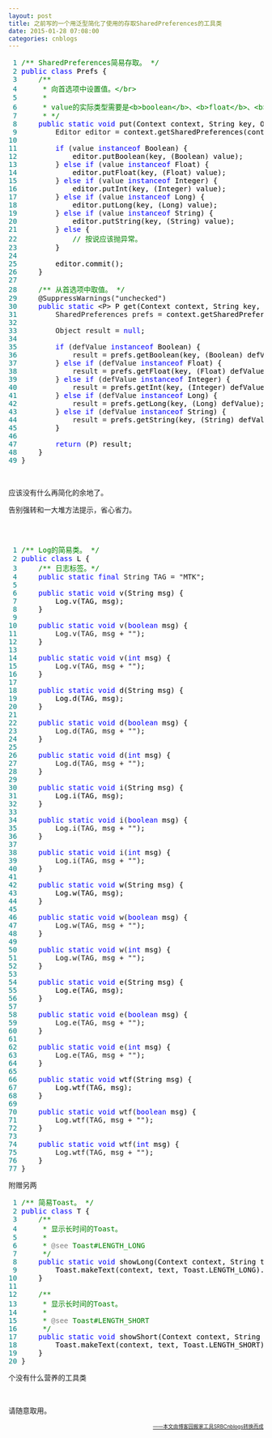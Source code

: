```yaml
---
layout: post
title: 之前写的一个用泛型简化了使用的存取SharedPreferences的工具类
date: 2015-01-28 07:08:00
categories: cnblogs
---
```


<div class="cnblogs_code">
<pre><span style="color: #008080;"> 1</span> <span style="color: #008000;">/**</span><span style="color: #008000;"> SharedPreferences简易存取。 </span><span style="color: #008000;">*/</span>
<span style="color: #008080;"> 2</span> <span style="color: #0000ff;">public</span> <span style="color: #0000ff;">class</span><span style="color: #000000;"> Prefs {
</span><span style="color: #008080;"> 3</span>     <span style="color: #008000;">/**</span>
<span style="color: #008080;"> 4</span> <span style="color: #008000;">     * 向首选项中设置值。&lt;/br&gt;
</span><span style="color: #008080;"> 5</span> <span style="color: #008000;">     * 
</span><span style="color: #008080;"> 6</span> <span style="color: #008000;">     * value的实际类型需要是&lt;b&gt;boolean&lt;/b&gt;、&lt;b&gt;float&lt;/b&gt;、&lt;b&gt;int&lt;/b&gt;、&lt;b&gt;long&lt;/b&gt;、&lt;b&gt;String&lt;/b&gt;之一，否则不作处理。
</span><span style="color: #008080;"> 7</span> <span style="color: #008000;">     * </span><span style="color: #008000;">*/</span>
<span style="color: #008080;"> 8</span>     <span style="color: #0000ff;">public</span> <span style="color: #0000ff;">static</span> <span style="color: #0000ff;">void</span><span style="color: #000000;"> put(Context context, String key, Object value) {
</span><span style="color: #008080;"> 9</span>         Editor editor =<span style="color: #000000;"> context.getSharedPreferences(context.getPackageName(), Context.MODE_PRIVATE).edit();
</span><span style="color: #008080;">10</span> 
<span style="color: #008080;">11</span>         <span style="color: #0000ff;">if</span> (value <span style="color: #0000ff;">instanceof</span><span style="color: #000000;"> Boolean) {
</span><span style="color: #008080;">12</span> <span style="color: #000000;">            editor.putBoolean(key, (Boolean) value);
</span><span style="color: #008080;">13</span>         } <span style="color: #0000ff;">else</span> <span style="color: #0000ff;">if</span> (value <span style="color: #0000ff;">instanceof</span><span style="color: #000000;"> Float) {
</span><span style="color: #008080;">14</span> <span style="color: #000000;">            editor.putFloat(key, (Float) value);
</span><span style="color: #008080;">15</span>         } <span style="color: #0000ff;">else</span> <span style="color: #0000ff;">if</span> (value <span style="color: #0000ff;">instanceof</span><span style="color: #000000;"> Integer) {
</span><span style="color: #008080;">16</span> <span style="color: #000000;">            editor.putInt(key, (Integer) value);
</span><span style="color: #008080;">17</span>         } <span style="color: #0000ff;">else</span> <span style="color: #0000ff;">if</span> (value <span style="color: #0000ff;">instanceof</span><span style="color: #000000;"> Long) {
</span><span style="color: #008080;">18</span> <span style="color: #000000;">            editor.putLong(key, (Long) value);
</span><span style="color: #008080;">19</span>         } <span style="color: #0000ff;">else</span> <span style="color: #0000ff;">if</span> (value <span style="color: #0000ff;">instanceof</span><span style="color: #000000;"> String) {
</span><span style="color: #008080;">20</span> <span style="color: #000000;">            editor.putString(key, (String) value);
</span><span style="color: #008080;">21</span>         } <span style="color: #0000ff;">else</span><span style="color: #000000;"> {
</span><span style="color: #008080;">22</span>             <span style="color: #008000;">//</span><span style="color: #008000;"> 按说应该抛异常。</span>
<span style="color: #008080;">23</span> <span style="color: #000000;">        }
</span><span style="color: #008080;">24</span> 
<span style="color: #008080;">25</span> <span style="color: #000000;">        editor.commit();
</span><span style="color: #008080;">26</span> <span style="color: #000000;">    }
</span><span style="color: #008080;">27</span> 
<span style="color: #008080;">28</span>     <span style="color: #008000;">/**</span><span style="color: #008000;"> 从首选项中取值。 </span><span style="color: #008000;">*/</span>
<span style="color: #008080;">29</span>     @SuppressWarnings("unchecked"<span style="color: #000000;">)
</span><span style="color: #008080;">30</span>     <span style="color: #0000ff;">public</span> <span style="color: #0000ff;">static</span> &lt;P&gt;<span style="color: #000000;"> P get(Context context, String key, P defValue) {
</span><span style="color: #008080;">31</span>         SharedPreferences prefs =<span style="color: #000000;"> context.getSharedPreferences(context.getPackageName(), Context.MODE_PRIVATE);
</span><span style="color: #008080;">32</span> 
<span style="color: #008080;">33</span>         Object result = <span style="color: #0000ff;">null</span><span style="color: #000000;">;
</span><span style="color: #008080;">34</span> 
<span style="color: #008080;">35</span>         <span style="color: #0000ff;">if</span> (defValue <span style="color: #0000ff;">instanceof</span><span style="color: #000000;"> Boolean) {
</span><span style="color: #008080;">36</span>             result =<span style="color: #000000;"> prefs.getBoolean(key, (Boolean) defValue);
</span><span style="color: #008080;">37</span>         } <span style="color: #0000ff;">else</span> <span style="color: #0000ff;">if</span> (defValue <span style="color: #0000ff;">instanceof</span><span style="color: #000000;"> Float) {
</span><span style="color: #008080;">38</span>             result =<span style="color: #000000;"> prefs.getFloat(key, (Float) defValue);
</span><span style="color: #008080;">39</span>         } <span style="color: #0000ff;">else</span> <span style="color: #0000ff;">if</span> (defValue <span style="color: #0000ff;">instanceof</span><span style="color: #000000;"> Integer) {
</span><span style="color: #008080;">40</span>             result =<span style="color: #000000;"> prefs.getInt(key, (Integer) defValue);
</span><span style="color: #008080;">41</span>         } <span style="color: #0000ff;">else</span> <span style="color: #0000ff;">if</span> (defValue <span style="color: #0000ff;">instanceof</span><span style="color: #000000;"> Long) {
</span><span style="color: #008080;">42</span>             result =<span style="color: #000000;"> prefs.getLong(key, (Long) defValue);
</span><span style="color: #008080;">43</span>         } <span style="color: #0000ff;">else</span> <span style="color: #0000ff;">if</span> (defValue <span style="color: #0000ff;">instanceof</span><span style="color: #000000;"> String) {
</span><span style="color: #008080;">44</span>             result =<span style="color: #000000;"> prefs.getString(key, (String) defValue);
</span><span style="color: #008080;">45</span> <span style="color: #000000;">        }
</span><span style="color: #008080;">46</span> 
<span style="color: #008080;">47</span>         <span style="color: #0000ff;">return</span><span style="color: #000000;"> (P) result;
</span><span style="color: #008080;">48</span> <span style="color: #000000;">    }
</span><span style="color: #008080;">49</span> }</pre>
</div>
<p>&nbsp;</p>
<p>应该没有什么再简化的余地了。</p>
<p>告别强转和一大堆方法提示，省心省力。</p>
<p>&nbsp;</p>
<div class="cnblogs_code" onclick="cnblogs_code_show('85f1b1d2-5b08-462e-82a5-c61ed1634424')"><img id="code_img_closed_85f1b1d2-5b08-462e-82a5-c61ed1634424" class="code_img_closed" src="http://images.cnblogs.com/OutliningIndicators/ContractedBlock.gif" alt="" /><img id="code_img_opened_85f1b1d2-5b08-462e-82a5-c61ed1634424" class="code_img_opened" style="display: none;" onclick="cnblogs_code_hide('85f1b1d2-5b08-462e-82a5-c61ed1634424',event)" src="http://images.cnblogs.com/OutliningIndicators/ExpandedBlockStart.gif" alt="" />
<div id="cnblogs_code_open_85f1b1d2-5b08-462e-82a5-c61ed1634424" class="cnblogs_code_hide">
<pre><span style="color: #008080;"> 1</span> <span style="color: #008000;">/**</span><span style="color: #008000;"> Log的简易类。 </span><span style="color: #008000;">*/</span>
<span style="color: #008080;"> 2</span> <span style="color: #0000ff;">public</span> <span style="color: #0000ff;">class</span><span style="color: #000000;"> L {
</span><span style="color: #008080;"> 3</span>     <span style="color: #008000;">/**</span><span style="color: #008000;"> 日志标签。</span><span style="color: #008000;">*/</span>
<span style="color: #008080;"> 4</span>     <span style="color: #0000ff;">public</span> <span style="color: #0000ff;">static</span> <span style="color: #0000ff;">final</span> String TAG = "MTK"<span style="color: #000000;">;
</span><span style="color: #008080;"> 5</span>     
<span style="color: #008080;"> 6</span>     <span style="color: #0000ff;">public</span> <span style="color: #0000ff;">static</span> <span style="color: #0000ff;">void</span><span style="color: #000000;"> v(String msg) {
</span><span style="color: #008080;"> 7</span> <span style="color: #000000;">        Log.v(TAG, msg);
</span><span style="color: #008080;"> 8</span> <span style="color: #000000;">    }
</span><span style="color: #008080;"> 9</span> 
<span style="color: #008080;">10</span>     <span style="color: #0000ff;">public</span> <span style="color: #0000ff;">static</span> <span style="color: #0000ff;">void</span> v(<span style="color: #0000ff;">boolean</span><span style="color: #000000;"> msg) {
</span><span style="color: #008080;">11</span>         Log.v(TAG, msg + ""<span style="color: #000000;">);
</span><span style="color: #008080;">12</span> <span style="color: #000000;">    }
</span><span style="color: #008080;">13</span> 
<span style="color: #008080;">14</span>     <span style="color: #0000ff;">public</span> <span style="color: #0000ff;">static</span> <span style="color: #0000ff;">void</span> v(<span style="color: #0000ff;">int</span><span style="color: #000000;"> msg) {
</span><span style="color: #008080;">15</span>         Log.v(TAG, msg + ""<span style="color: #000000;">);
</span><span style="color: #008080;">16</span> <span style="color: #000000;">    }
</span><span style="color: #008080;">17</span> 
<span style="color: #008080;">18</span>     <span style="color: #0000ff;">public</span> <span style="color: #0000ff;">static</span> <span style="color: #0000ff;">void</span><span style="color: #000000;"> d(String msg) {
</span><span style="color: #008080;">19</span> <span style="color: #000000;">        Log.d(TAG, msg);
</span><span style="color: #008080;">20</span> <span style="color: #000000;">    }
</span><span style="color: #008080;">21</span> 
<span style="color: #008080;">22</span>     <span style="color: #0000ff;">public</span> <span style="color: #0000ff;">static</span> <span style="color: #0000ff;">void</span> d(<span style="color: #0000ff;">boolean</span><span style="color: #000000;"> msg) {
</span><span style="color: #008080;">23</span>         Log.d(TAG, msg + ""<span style="color: #000000;">);
</span><span style="color: #008080;">24</span> <span style="color: #000000;">    }
</span><span style="color: #008080;">25</span> 
<span style="color: #008080;">26</span>     <span style="color: #0000ff;">public</span> <span style="color: #0000ff;">static</span> <span style="color: #0000ff;">void</span> d(<span style="color: #0000ff;">int</span><span style="color: #000000;"> msg) {
</span><span style="color: #008080;">27</span>         Log.d(TAG, msg + ""<span style="color: #000000;">);
</span><span style="color: #008080;">28</span> <span style="color: #000000;">    }
</span><span style="color: #008080;">29</span> 
<span style="color: #008080;">30</span>     <span style="color: #0000ff;">public</span> <span style="color: #0000ff;">static</span> <span style="color: #0000ff;">void</span><span style="color: #000000;"> i(String msg) {
</span><span style="color: #008080;">31</span> <span style="color: #000000;">        Log.i(TAG, msg);
</span><span style="color: #008080;">32</span> <span style="color: #000000;">    }
</span><span style="color: #008080;">33</span> 
<span style="color: #008080;">34</span>     <span style="color: #0000ff;">public</span> <span style="color: #0000ff;">static</span> <span style="color: #0000ff;">void</span> i(<span style="color: #0000ff;">boolean</span><span style="color: #000000;"> msg) {
</span><span style="color: #008080;">35</span>         Log.i(TAG, msg + ""<span style="color: #000000;">);
</span><span style="color: #008080;">36</span> <span style="color: #000000;">    }
</span><span style="color: #008080;">37</span> 
<span style="color: #008080;">38</span>     <span style="color: #0000ff;">public</span> <span style="color: #0000ff;">static</span> <span style="color: #0000ff;">void</span> i(<span style="color: #0000ff;">int</span><span style="color: #000000;"> msg) {
</span><span style="color: #008080;">39</span>         Log.i(TAG, msg + ""<span style="color: #000000;">);
</span><span style="color: #008080;">40</span> <span style="color: #000000;">    }
</span><span style="color: #008080;">41</span> 
<span style="color: #008080;">42</span>     <span style="color: #0000ff;">public</span> <span style="color: #0000ff;">static</span> <span style="color: #0000ff;">void</span><span style="color: #000000;"> w(String msg) {
</span><span style="color: #008080;">43</span> <span style="color: #000000;">        Log.w(TAG, msg);
</span><span style="color: #008080;">44</span> <span style="color: #000000;">    }
</span><span style="color: #008080;">45</span> 
<span style="color: #008080;">46</span>     <span style="color: #0000ff;">public</span> <span style="color: #0000ff;">static</span> <span style="color: #0000ff;">void</span> w(<span style="color: #0000ff;">boolean</span><span style="color: #000000;"> msg) {
</span><span style="color: #008080;">47</span>         Log.w(TAG, msg + ""<span style="color: #000000;">);
</span><span style="color: #008080;">48</span> <span style="color: #000000;">    }
</span><span style="color: #008080;">49</span> 
<span style="color: #008080;">50</span>     <span style="color: #0000ff;">public</span> <span style="color: #0000ff;">static</span> <span style="color: #0000ff;">void</span> w(<span style="color: #0000ff;">int</span><span style="color: #000000;"> msg) {
</span><span style="color: #008080;">51</span>         Log.w(TAG, msg + ""<span style="color: #000000;">);
</span><span style="color: #008080;">52</span> <span style="color: #000000;">    }
</span><span style="color: #008080;">53</span> 
<span style="color: #008080;">54</span>     <span style="color: #0000ff;">public</span> <span style="color: #0000ff;">static</span> <span style="color: #0000ff;">void</span><span style="color: #000000;"> e(String msg) {
</span><span style="color: #008080;">55</span> <span style="color: #000000;">        Log.e(TAG, msg);
</span><span style="color: #008080;">56</span> <span style="color: #000000;">    }
</span><span style="color: #008080;">57</span> 
<span style="color: #008080;">58</span>     <span style="color: #0000ff;">public</span> <span style="color: #0000ff;">static</span> <span style="color: #0000ff;">void</span> e(<span style="color: #0000ff;">boolean</span><span style="color: #000000;"> msg) {
</span><span style="color: #008080;">59</span>         Log.e(TAG, msg + ""<span style="color: #000000;">);
</span><span style="color: #008080;">60</span> <span style="color: #000000;">    }
</span><span style="color: #008080;">61</span> 
<span style="color: #008080;">62</span>     <span style="color: #0000ff;">public</span> <span style="color: #0000ff;">static</span> <span style="color: #0000ff;">void</span> e(<span style="color: #0000ff;">int</span><span style="color: #000000;"> msg) {
</span><span style="color: #008080;">63</span>         Log.e(TAG, msg + ""<span style="color: #000000;">);
</span><span style="color: #008080;">64</span> <span style="color: #000000;">    }
</span><span style="color: #008080;">65</span> 
<span style="color: #008080;">66</span>     <span style="color: #0000ff;">public</span> <span style="color: #0000ff;">static</span> <span style="color: #0000ff;">void</span><span style="color: #000000;"> wtf(String msg) {
</span><span style="color: #008080;">67</span> <span style="color: #000000;">        Log.wtf(TAG, msg);
</span><span style="color: #008080;">68</span> <span style="color: #000000;">    }
</span><span style="color: #008080;">69</span> 
<span style="color: #008080;">70</span>     <span style="color: #0000ff;">public</span> <span style="color: #0000ff;">static</span> <span style="color: #0000ff;">void</span> wtf(<span style="color: #0000ff;">boolean</span><span style="color: #000000;"> msg) {
</span><span style="color: #008080;">71</span>         Log.wtf(TAG, msg + ""<span style="color: #000000;">);
</span><span style="color: #008080;">72</span> <span style="color: #000000;">    }
</span><span style="color: #008080;">73</span> 
<span style="color: #008080;">74</span>     <span style="color: #0000ff;">public</span> <span style="color: #0000ff;">static</span> <span style="color: #0000ff;">void</span> wtf(<span style="color: #0000ff;">int</span><span style="color: #000000;"> msg) {
</span><span style="color: #008080;">75</span>         Log.wtf(TAG, msg + ""<span style="color: #000000;">);
</span><span style="color: #008080;">76</span> <span style="color: #000000;">    }
</span><span style="color: #008080;">77</span> }</pre>
</div>
<span class="cnblogs_code_collapse">附赠另两</span></div>
<div class="cnblogs_code" onclick="cnblogs_code_show('218e650d-c44a-4e8e-af44-18921a06d79b')"><img id="code_img_closed_218e650d-c44a-4e8e-af44-18921a06d79b" class="code_img_closed" src="http://images.cnblogs.com/OutliningIndicators/ContractedBlock.gif" alt="" /><img id="code_img_opened_218e650d-c44a-4e8e-af44-18921a06d79b" class="code_img_opened" style="display: none;" onclick="cnblogs_code_hide('218e650d-c44a-4e8e-af44-18921a06d79b',event)" src="http://images.cnblogs.com/OutliningIndicators/ExpandedBlockStart.gif" alt="" />
<div id="cnblogs_code_open_218e650d-c44a-4e8e-af44-18921a06d79b" class="cnblogs_code_hide">
<pre><span style="color: #008080;"> 1</span> <span style="color: #008000;">/**</span><span style="color: #008000;"> 简易Toast。 </span><span style="color: #008000;">*/</span>
<span style="color: #008080;"> 2</span> <span style="color: #0000ff;">public</span> <span style="color: #0000ff;">class</span><span style="color: #000000;"> T {
</span><span style="color: #008080;"> 3</span>     <span style="color: #008000;">/**</span>
<span style="color: #008080;"> 4</span> <span style="color: #008000;">     * 显示长时间的Toast。
</span><span style="color: #008080;"> 5</span> <span style="color: #008000;">     * 
</span><span style="color: #008080;"> 6</span> <span style="color: #008000;">     * </span><span style="color: #808080;">@see</span><span style="color: #008000;"> Toast#LENGTH_LONG
</span><span style="color: #008080;"> 7</span>      <span style="color: #008000;">*/</span>
<span style="color: #008080;"> 8</span>     <span style="color: #0000ff;">public</span> <span style="color: #0000ff;">static</span> <span style="color: #0000ff;">void</span><span style="color: #000000;"> showLong(Context context, String text) {
</span><span style="color: #008080;"> 9</span> <span style="color: #000000;">        Toast.makeText(context, text, Toast.LENGTH_LONG).show();
</span><span style="color: #008080;">10</span> <span style="color: #000000;">    }
</span><span style="color: #008080;">11</span> 
<span style="color: #008080;">12</span>     <span style="color: #008000;">/**</span>
<span style="color: #008080;">13</span> <span style="color: #008000;">     * 显示长时间的Toast。
</span><span style="color: #008080;">14</span> <span style="color: #008000;">     * 
</span><span style="color: #008080;">15</span> <span style="color: #008000;">     * </span><span style="color: #808080;">@see</span><span style="color: #008000;"> Toast#LENGTH_SHORT
</span><span style="color: #008080;">16</span>      <span style="color: #008000;">*/</span>
<span style="color: #008080;">17</span>     <span style="color: #0000ff;">public</span> <span style="color: #0000ff;">static</span> <span style="color: #0000ff;">void</span><span style="color: #000000;"> showShort(Context context, String text) {
</span><span style="color: #008080;">18</span> <span style="color: #000000;">        Toast.makeText(context, text, Toast.LENGTH_SHORT).show();
</span><span style="color: #008080;">19</span> <span style="color: #000000;">    }
</span><span style="color: #008080;">20</span> }</pre>
</div>
<span class="cnblogs_code_collapse">个没有什么营养的工具类</span></div>
<p>&nbsp;</p>
<p>请随意取用。</p>

<div align=right><a href="https://github.com/mlxy"><font size=1>——本文由博客园搬家工具SRBCnblogs转换而成</font></a></div>
